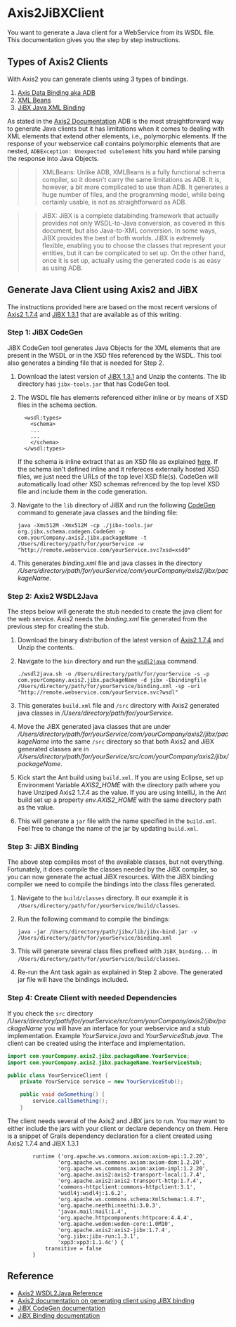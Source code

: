 # Axis2JiBXClient
You want to generate a Java client for a WebService from its WSDL file. This documentation gives you the step by step instructions.

## Types of Axis2 Clients
With Axis2 you can generate clients using 3 types of bindings.
1. [Axis Data Binding aka ADB](http://axis.apache.org/axis2/java/core/docs/userguide-creatingclients.html#adb)
2. [XML Beans](http://axis.apache.org/axis2/java/core/docs/userguide-creatingclients-xmlbeans.html)
3. [JiBX Java XML Binding](http://axis.apache.org/axis2/java/core/docs/userguide-creatingclients-jibx.html)

As stated in the [Axis2 Documentation](https://axis.apache.org/axis2/java/core/docs/userguide-creatingclients.html#createclients) ADB is the most
straightforward way to generate Java clients but it has limitations when it comes to dealing with XML elements that extend other elements,
i.e., polymorphic elements. If the response of your webservice call contains polymorphic elements that are nested,
`ADBException: Unexpected subelement` hits you hard while parsing the response into Java Objects.

>> XMLBeans: Unlike ADB, XMLBeans is a fully functional schema compiler, so it doesn't carry the same limitations as ADB. It is, however, a bit more complicated to use than ADB. It generates a huge number of files, and the programming model, while being certainly usable, is not as straightforward as ADB.

>> JiBX: JiBX is a complete databinding framework that actually provides not only WSDL-to-Java conversion, as covered in this document, but also Java-to-XML conversion. In some ways, JiBX provides the best of both worlds. JiBX is extremely flexible, enabling you to choose the classes that represent your entities, but it can be complicated to set up. On the other hand, once it is set up, actually using the generated code is as easy as using ADB.

## Generate Java Client using Axis2 and JiBX
The instructions provided here are based on the most recent versions of [Axis2 1.7.4](https://axis.apache.org/axis2/java/core/release-notes/1.7.4.html) and
[JiBX 1.3.1](https://sourceforge.net/projects/jibx/files/) that are available as of this writing.

### Step 1: JiBX CodeGen
JiBX CodeGen tool generates Java Objects for the XML elements that are present in the WSDL or in the XSD files referenced by the WSDL. This tool also generates a binding file
that is needed for Step 2.

1. Download the latest version of [JiBX 1.3.1](https://sourceforge.net/projects/jibx/files/) and Unzip the contents. The lib directory has `jibx-tools.jar` that has CodeGen tool.
2. The WSDL file has elements referenced either inline or by means of XSD files in the schema section.
    ```
      <wsdl:types>
        <schema>
        ...
        ...
        </schema>
      </wsdl:types>
    ```
   If the schema is inline extract that as an XSD file as explained [here](http://axis.apache.org/axis2/java/core/docs/userguide-creatingclients-jibx.html). If the schema isn't defined inline
   and it refereces externally hosted XSD files, we just need the URLs of the top level XSD file(s). CodeGen will automatically load other XSD schemas refrenced by the top level XSD file and include them in the code generation.
3. Navigate to the `lib` directory of JiBX and run the following [CodeGen](http://jibx.sourceforge.net/fromschema/codegen.html) command to generate java classes and the binding file:

    `java -Xms512M -Xmx512M -cp ./jibx-tools.jar org.jibx.schema.codegen.CodeGen -p com.yourCompany.axis2.jibx.packageName -t /Users/directory/path/for/yourService -w "http://remote.webservice.com/yourService.svc?xsd=xsd0"`
4. This generates *binding.xml* file and java classes in the directory */Users/directory/path/for/yourService/com/yourCompany/axis2/jibx/packageName*.

### Step 2: Axis2 WSDL2Java
The steps below will generate the stub needed to create the java client for the web service. Axis2 needs the *binding.xml* file generated from the previous step for creating the stub.
1. Download the binary distribution of the latest version of [Axis2 1.7.4](http://axis.apache.org/axis2/java/core/download.html) and Unzip the contents.
2. Navigate to the `bin` directory and run the [`wsdl2java`](https://axis.apache.org/axis2/java/core/docs/reference.html) command.

    `./wsdl2java.sh -o /Users/directory/path/for/yourService -s -p com.yourCompany.axis2.jibx.packageName -d jibx -Ebindingfile /Users/directory/path/for/yourService/binding.xml -sp -uri "http://remote.webservice.com/yourService.svc?wsdl"`
3. This generates `build.xml` file and `/src` directory with Axis2 generated java classes in */Users/directory/path/for/yourService*.
4. Move the JiBX generated java classes that are under */Users/directory/path/for/yourService/com/yourCompany/axis2/jibx/packageName* into the same `/src` directory so that both Axis2 and JiBX generated classes are in */Users/directory/path/for/yourService/src/com/yourCompany/axis2/jibx/packageName*.
5. Kick start the Ant build using `build.xml`. If you are using Eclipse, set up Environment Variable *AXIS2_HOME* with the directory path where you have Unziped Axis2 1.7.4 as the value. If you are using IntelliJ, in the Ant build set up a property *env.AXIS2_HOME* with the same directory path as the value.
6. This will generate a `jar` file with the name specified in the `build.xml`. Feel free to change the name of the jar by updating `build.xml`.

### Step 3: JiBX Binding
The above step compiles most of the available classes, but not everything. Fortunately, it does compile the classes needed by the JiBX compiler, so you can now generate the actual JiBX resources.
With the JiBX binding compiler we need to compile the bindings into the class files generated.
1. Navigate to the `build/classes` directory. It our example it is `/Users/directory/path/for/yourService/build/classes`.
2. Run the following command to compile the bindings:

    `java -jar /Users/directory/path/jibx/lib/jibx-bind.jar -v /Users/directory/path/for/yourService/binding.xml`
3. This will generate several class files prefixed with `JiBX_binding...` in `/Users/directory/path/for/yourService/build/classes`.
4. Re-run the Ant task again as explained in Step 2 above. The generated jar file will have the bindings included.


### Step 4: Create Client with needed Dependencies

If you check the `src` directory */Users/directory/path/for/yourService/src/com/yourCompany/axis2/jibx/packageName* you will have an interface for your webservice and a stub implementation. Example *YourService.java* and *YourServiceStub.java*.
The client can be created using the interface and implementation.

```java
import com.yourCompany.axis2.jibx.packageName.YourService;
import com.yourCompany.axis2.jibx.packageName.YourServiceStub;

public class YourServiceClient {
    private YourService service = new YourServiceStub();

    public void doSomething() {
        service.callSomething();
    }
```

The client needs several of the Axis2 and JiBX jars to run. You may want to either include the jars with your client or declare dependency on them. Here is a snippet of Grails dependency declaration for a client created using Axis2 1.7.4 and JiBX 1.3.1
```
        runtime ('org.apache.ws.commons.axiom:axiom-api:1.2.20',
                'org.apache.ws.commons.axiom:axiom-dom:1.2.20',
                'org.apache.ws.commons.axiom:axiom-impl:1.2.20',
                'org.apache.axis2:axis2-transport-local:1.7.4',
                'org.apache.axis2:axis2-transport-http:1.7.4',
                'commons-httpclient:commons-httpclient:3.1',
                'wsdl4j:wsdl4j:1.6.2',
                'org.apache.ws.commons.schema:XmlSchema:1.4.7',
                'org.apache.neethi:neethi:3.0.3',
                'javax.mail:mail:1.4',
                'org.apache.httpcomponents:httpcore:4.4.4',
                'org.apache.woden:woden-core:1.0M10',
                'org.apache.axis2:axis2-jibx:1.7.4',
                'org.jibx:jibx-run:1.3.1',
                'xpp3:xpp3:1.1.4c') {
            transitive = false
        }
```

## Reference
* [Axis2 WSDL2Java Reference](https://axis.apache.org/axis2/java/core/docs/reference.html)
* [Axis2 documentation on generating client using JiBX binding](http://axis.apache.org/axis2/java/core/docs/userguide-creatingclients-jibx.html)
* [JiBX CodeGen documentation](http://jibx.sourceforge.net/fromschema/codegen.html)
* [JiBX Binding documentation](http://jibx.sourceforge.net/bindcomp.html)